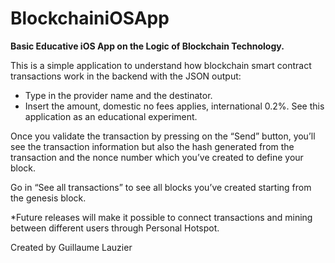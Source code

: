 # BlockchainiOSApp

<b>Basic Educative iOS App on the Logic of Blockchain Technology.</b>

This is a simple application to understand how blockchain smart 
contract transactions work in the backend with the JSON output:
- Type in the provider name and the destinator.
- Insert the amount, domestic no fees applies, international 0.2%. 
See this application as an educational experiment.

Once you validate the transaction by pressing on the “Send” button, you’ll see the transaction information but also the hash generated from the 
transaction and the nonce number which you’ve created to define your block.

Go in “See all transactions” to see all blocks you’ve created starting from the genesis block.

*Future releases will make it possible to connect transactions and 
mining between different users through Personal Hotspot.

Created by Guillaume Lauzier
